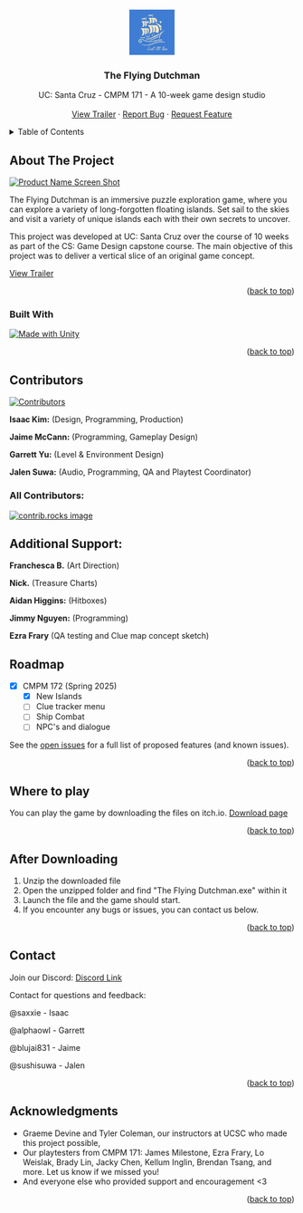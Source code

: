 <!-- Improved compatibility of back to top link: See: https://github.com/othneildrew/Best-README-Template/pull/73 -->
<a id="readme-top"></a>
<!--
*** Thanks for checking out the Best-README-Template. If you have a suggestion
*** that would make this better, please fork the repo and create a pull request
*** or simply open an issue with the tag "enhancement".
*** Don't forget to give the project a star!
*** Thanks again! Now go create something AMAZING! :D
-->



<!-- PROJECT SHIELDS -->
<!--
*** I'm using markdown "reference style" links for readability.
*** Reference links are enclosed in brackets [ ] instead of parentheses ( ).
*** See the bottom of this document for the declaration of the reference variables
*** for contributors-url, forks-url, etc. This is an optional, concise syntax you may use.
*** https://www.markdownguide.org/basic-syntax/#reference-style-links
-->
<!-- PROJECT LOGO -->
<br />
<div align="center">
  <a href="https://github.com/Team-Lost-At-Sea/FlyDutchPublicSnapshot">
    <img src="images/Lost_At_Sea_Longstar.png" alt="Logo" width="80" height="80">
  </a>

<h3 align="center">The Flying Dutchman</h3>

  <p align="center">
    UC: Santa Cruz - CMPM 171 - A 10-week game design studio
    <br />
    <br />
    <a href="https://github.com/Team-Lost-At-Sea/FlyDutchPublicSnapshot">View Trailer</a>
    &middot;
    <a href="https://github.com/Team-Lost-At-Sea/FlyDutchPublicSnapshot/issues/new?labels=bug&template=bug-report---.md">Report Bug</a>
    &middot;
    <a href="https://github.com/Team-Lost-At-Sea/FlyDutchPublicSnapshot/issues/new?labels=enhancement&template=feature-request---.md">Request Feature</a>
  </p>
</div>



<!-- TABLE OF CONTENTS -->
<details>
  <summary>Table of Contents</summary>
  <ol>
    <li>
      <a href="#about-the-project">About The Project</a>
      <ul>
        <li><a href="#built-with">Built With</a></li>
      </ul>
    </li>
    <li>
      <a href="#getting-started">Getting Started</a>
      <ul>
        <li><a href="#prerequisites">Prerequisites</a></li>
        <li><a href="#installation">Installation</a></li>
      </ul>
    </li>
    <li><a href="#usage">Usage</a></li>
    <li><a href="#roadmap">Roadmap</a></li>
    <li><a href="#contributing">Contributing</a></li>
    <li><a href="#license">License</a></li>
    <li><a href="#contact">Contact</a></li>
    <li><a href="#acknowledgments">Acknowledgments</a></li>
  </ol>
</details>



<!-- ABOUT THE PROJECT -->
## About The Project

[![Product Name Screen Shot][product-screenshot]](https://example.com)

The Flying Dutchman is an immersive puzzle exploration game, where you can explore a variety of long-forgotten floating islands. Set sail to the skies and visit a variety of unique islands each with their own secrets to uncover.

This project was developed at UC: Santa Cruz over the course of 10 weeks as part of the CS: Game Design capstone course. The main objective of this project was to deliver a vertical slice of an original game concept.

<a href="https://github.com/Team-Lost-At-Sea/FlyDutchPublicSnapshot">View Trailer</a>

<p align="right">(<a href="#readme-top">back to top</a>)</p>



### Built With

[![Made with Unity](https://img.shields.io/badge/Made%20with-Unity-57b9d3.svg?style=for-the-badge&logo=unity)](https://unity3d.com)

<p align="right">(<a href="#readme-top">back to top</a>)</p>



<!-- GETTING STARTED -->
## Contributors
[![Contributors][contributors-shield]][contributors-url]

**Isaac Kim:** (Design, Programming, Production)

**Jaime McCann:** (Programming, Gameplay Design)

**Garrett Yu:** (Level & Environment Design)

**Jalen Suwa:** (Audio, Programming, QA and Playtest Coordinator)

### All Contributors:

<a href="https://github.com/Team-Lost-At-Sea/FlyDutchPublicSnapshot/graphs/contributors">
  <img src="https://contrib.rocks/image?repo=Team-Lost-At-Sea/FlyDutchPublicSnapshot" alt="contrib.rocks image" />
</a>

## Additional Support:

**Franchesca B.** (Art Direction)

**Nick.** (Treasure Charts)

**Aidan Higgins:** (Hitboxes)

**Jimmy Nguyen:** (Programming)

**Ezra Frary** (QA testing and Clue map concept sketch)


<!-- ROADMAP -->
## Roadmap

- [X] CMPM 172 (Spring 2025)
    - [X] New Islands
    - [ ] Clue tracker menu
    - [ ] Ship Combat
    - [ ] NPC's and dialogue

See the [open issues](https://github.com/Team-Lost-At-Sea/FlyDutchPublicSnapshot/issues) for a full list of proposed features (and known issues).

<p align="right">(<a href="#readme-top">back to top</a>)</p>

<!-- WHERE TO PLAY -->
## Where to play

You can play the game by downloading the files on itch.io. [Download page](https://saxxiefone.itch.io/flydutch-playtest)
<p align="right">(<a href="#readme-top">back to top</a>)</p>

<!-- INSTALLATION -->
## After Downloading

1. Unzip the downloaded file
2. Open the unzipped folder and find "The Flying Dutchman.exe" within it
3. Launch the file and the game should start.
4. If you encounter any bugs or issues, you can contact us below.

<p align="right">(<a href="#readme-top">back to top</a>)</p>

<!-- CONTACT -->
## Contact

Join our Discord: [Discord Link](https://discord.gg/kFq6dWcs9c)

Contact for questions and feedback:

@saxxie - Isaac

@alphaowl - Garrett

@blujai831 - Jaime

@sushisuwa - Jalen


<p align="right">(<a href="#readme-top">back to top</a>)</p>



<!-- ACKNOWLEDGMENTS -->
## Acknowledgments

* Graeme Devine and Tyler Coleman, our instructors at UCSC who made this project possible,
* Our playtesters from CMPM 171: James Milestone, Ezra Frary, Lo Weislak, Brady Lin, Jacky Chen, Kellum Inglin, Brendan Tsang, and more. Let us know if we missed you!
* And everyone else who provided support and encouragement <3

<p align="right">(<a href="#readme-top">back to top</a>)</p>



<!-- MARKDOWN LINKS & IMAGES -->
<!-- https://www.markdownguide.org/basic-syntax/#reference-style-links -->
[contributors-shield]: https://img.shields.io/github/contributors/Team-Lost-At-Sea/FlyDutchPublicSnapshot.svg?style=for-the-badge
[contributors-url]: https://github.com/Team-Lost-At-Sea/FlyDutchPublicSnapshot/graphs/contributors
[forks-shield]: https://img.shields.io/github/forks/Team-Lost-At-Sea/FlyDutchPublicSnapshot.svg?style=for-the-badge
[forks-url]: https://github.com/Team-Lost-At-Sea/FlyDutchPublicSnapshot/network/members
[stars-shield]: https://img.shields.io/github/stars/Team-Lost-At-Sea/FlyDutchPublicSnapshot.svg?style=for-the-badge
[stars-url]: https://github.com/Team-Lost-At-Sea/FlyDutchPublicSnapshot/stargazers
[issues-shield]: https://img.shields.io/github/issues/Team-Lost-At-Sea/FlyDutchPublicSnapshot.svg?style=for-the-badge
[issues-url]: https://github.com/Team-Lost-At-Sea/FlyDutchPublicSnapshot/issues
[license-shield]: https://img.shields.io/github/license/Team-Lost-At-Sea/FlyDutchPublicSnapshot.svg?style=for-the-badge
[license-url]: https://github.com/Team-Lost-At-Sea/FlyDutchPublicSnapshot/blob/master/LICENSE.txt
[linkedin-shield]: https://img.shields.io/badge/-LinkedIn-black.svg?style=for-the-badge&logo=linkedin&colorB=555
[linkedin-url]: https://linkedin.com/in/linkedin_username
[product-screenshot]: images/Screenshot_140.png
[Next.js]: https://img.shields.io/badge/next.js-000000?style=for-the-badge&logo=nextdotjs&logoColor=white
[Next-url]: https://nextjs.org/
[React.js]: https://img.shields.io/badge/React-20232A?style=for-the-badge&logo=react&logoColor=61DAFB
[React-url]: https://reactjs.org/
[Vue.js]: https://img.shields.io/badge/Vue.js-35495E?style=for-the-badge&logo=vuedotjs&logoColor=4FC08D
[Vue-url]: https://vuejs.org/
[Angular.io]: https://img.shields.io/badge/Angular-DD0031?style=for-the-badge&logo=angular&logoColor=white
[Angular-url]: https://angular.io/
[Svelte.dev]: https://img.shields.io/badge/Svelte-4A4A55?style=for-the-badge&logo=svelte&logoColor=FF3E00
[Svelte-url]: https://svelte.dev/
[Laravel.com]: https://img.shields.io/badge/Laravel-FF2D20?style=for-the-badge&logo=laravel&logoColor=white
[Laravel-url]: https://laravel.com
[Bootstrap.com]: https://img.shields.io/badge/Bootstrap-563D7C?style=for-the-badge&logo=bootstrap&logoColor=white
[Bootstrap-url]: https://getbootstrap.com
[JQuery.com]: https://img.shields.io/badge/jQuery-0769AD?style=for-the-badge&logo=jquery&logoColor=white
[JQuery-url]: https://jquery.com 
